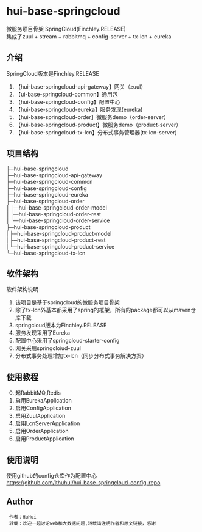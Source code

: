 # hui-base-springcloud
微服务项目骨架 SpringCloud(Finchley.RELEASE)  
集成了zuul + stream + rabbitmq + config-server + tx-lcn + eureka 

## 介绍
SpringCloud版本是Finchley.RELEASE  

1. 【hui-base-springcloud-api-gateway】网关（zuul）
2. 【ui-base-springcloud-common】通用包
3. 【hui-base-springcloud-config】配置中心
4. 【hui-base-springcloud-eureka】服务发现(eureka)
5. 【hui-base-springcloud-order】微服务demo（order-server）
6. 【hui-base-springcloud-product】微服务demo（product-server）
7. 【hui-base-springcloud-tx-lcn】分布式事务管理器(tx-lcn-server)

## 项目结构
├─hui-base-springcloud  
  ├─hui-base-springcloud-api-gateway  
  ├─hui-base-springcloud-common  
  ├─hui-base-springcloud-config  
  ├─hui-base-springcloud-eureka  
  ├─hui-base-springcloud-order  
  │  ├─hui-base-springcloud-order-model  
  │  ├─hui-base-springcloud-order-rest  
  │  └─hui-base-springcloud-order-service  
  ├─hui-base-springcloud-product  
  |  ├─hui-base-springcloud-product-model  
  |  ├─hui-base-springcloud-product-rest  
  |  └─hui-base-springcloud-product-service  
  └─hui-base-springcloud-tx-lcn 


## 软件架构
软件架构说明
1. 该项目是基于springcloud的微服务项目骨架
2. 除了tx-lcn外基本都采用了spring的框架，所有的package都可以从maven仓库下载
3. springcloud版本为Finchley.RELEASE
4. 服务发现采用了Eureka
5. 配置中心采用了springcloud-starter-config
6. 网关采用springcloiud-zuul
7. 分布式事务处理增加tx-lcn（同步分布式事务解决方案）


## 使用教程
0. 起RabbitMQ,Redis
1. 启用EurekaApplication
2. 启用ConfigApplication
3. 启用ZuulApplication
4. 启用LcnServerApplication
5. 启用OrderApplication
6. 启用ProductApplication

## 使用说明
使用github的config仓库作为配置中心  
https://github.com/ithuhui/hui-base-springcloud-config-repo

## Author
```
 作者：HuHui
 转载：欢迎一起讨论web和大数据问题,转载请注明作者和原文链接，感谢
```
